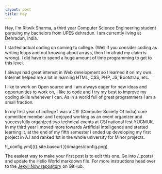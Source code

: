 ```yaml
---
layout: post
title: Hey
---
```

Hey,
I'm Ritwik Sharma, a third year Computer Science Engineering student pursuing my bachelors from UPES dehradun.
I am currently living at Dehradun, India.

I started actual coding on coming to college. (Well if you consider coding as writing loops and not knowing about arrays,
then I’m afraid my claim is wrong). I did have to spend a huge amount of time programming to get to this level.

I always had great interest in Web development so I learned it on my own.
Internet helped me a lot in learning HTML, CSS, PHP, JS, Bootstrap, etc.

I like to work on Open source and I am always eager for new ideas and opportunities to work on,
I like to code and I try my best to improve my coding skills whenever I can.
As in a world full of great programmers I am a small fraction.

In my first year of college I was a CSI (Computer Society Of India) core committee member and
I enjoyed working as an event organizer and successfully organized two technical events at CSI
national fest YUGMUK.
In my third year I moved more towards Artificial Intelligence and started learning it,
at the end of my fifth semester I ended up developing my first project in A.I
and ranked 1st in the whole university for Minor projects.

![_config.yml]({{ site.baseurl }}/images/config.png)

The easiest way to make your first post is to edit this one. Go into /_posts/ and update the Hello World markdown file. For more instructions head over to the [Jekyll Now repository](https://github.com/barryclark/jekyll-now) on GitHub.

